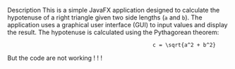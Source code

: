 Description
This is a simple JavaFX application designed to calculate the hypotenuse of a right triangle given two side lengths (`a` and `b`).
The application uses a graphical user interface (GUI) to input values and display the result.
The hypotenuse is calculated using the Pythagorean theorem: 

                                                  c = \sqrt{a^2 + b^2}


But the code are not working ! ! ! 
